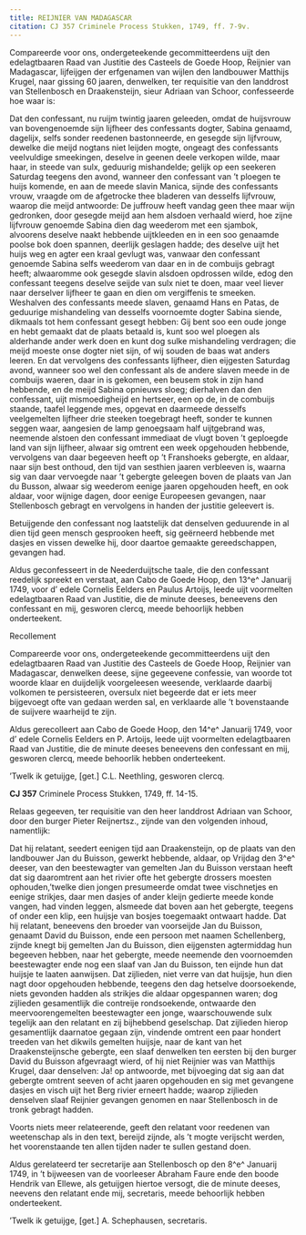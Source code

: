 ```yaml
---
title: REIJNIER VAN MADAGASCAR
citation: CJ 357 Criminele Process Stukken, 1749, ff. 7-9v.
---
```


Compareerde voor ons, ondergeteekende gecommitteerdens uijt den edelagtbaaren Raad van Justitie des Casteels de Goede Hoop, Reijnier van Madagascar, lijfeijgen der erfgenamen van wijlen den landbouwer Matthijs Krugel, naar gissing 60 jaaren, denwelken, ter requisitie van den landdrost van Stellenbosch en Draakensteijn, sieur Adriaan van Schoor, confesseerde hoe waar is:

Dat den confessant, nu ruijm twintig jaaren geleeden, omdat de huijsvrouw van bovengenoemde sijn lijfheer des confessants dogter, Sabina genaamd, dagelijx, selfs sonder reedenen bastonneerde, en gesegde sijn lijfvrouw, dewelke die meijd nogtans niet leijden mogte, ongeagt des confessants veelvuldige smeekingen, deselve in geenen deele verkopen wilde, maar haar, in steede van sulx, geduurig mishandelde; gelijk op een seekeren Saturdag teegens den avond, wanneer den confessant van ’t ploegen te huijs komende, en aan de meede slavin Manica, sijnde des confessants vrouw, vraagde om de afgetrocke thee bladeren van desselfs lijfvrouw, waarop die meijd antwoorde: De juffrouw heeft vandag geen thee maar wijn gedronken, door gesegde meijd aan hem alsdoen verhaald wierd, hoe zijne lijfvrouw genoemde Sabina dien dag weederom met een sjambok, alvoorens deselve naakt hebbende uijtkleeden en in een soo genaamde poolse bok doen spannen, deerlijk geslagen hadde; des deselve uijt het huijs weg en agter een kraal gevlugt was, vanwaar den confessant genoemde Sabina selfs weederom van daar en in de combuijs gebragt heeft; alwaaromme ook gesegde slavin alsdoen opdrossen wilde, edog den confessant teegens deselve seijde van sulx niet te doen, maar veel liever naar derselver lijfheer te gaan en dien om vergiffenis te smeeken. Weshalven des confessants meede slaven, genaamd Hans en Patas, de geduurige mishandeling van desselfs voornoemte dogter Sabina siende, dikmaals tot hem confessant gesegt hebben: Gij bent soo een oude jonge en hebt gemaakt dat de plaats betaald is, kunt soo wel ploegen als alderhande ander werk doen en kunt dog sulke mishandeling verdragen; die meijd moeste onse dogter niet sijn, of wij souden de baas wat anders leeren. En dat vervolgens des confessants lijfheer, dien eijgesten Saturdag avond, wanneer soo wel den confessant als de andere slaven meede in de combuijs waeren, daar in is gekomen, een beusem stok in zijn hand hebbende, en de meijd Sabina opnieuws sloeg; dierhalven dan den confessant, uijt mismoedigheijd en hertseer, een op de, in de combuijs staande, taafel leggende mes, opgevat en daarmeede desselfs veelgemelten lijfheer drie steeken toegebragt heeft, sonder te kunnen seggen waar, aangesien de lamp genoegsaam half uijtgebrand was, neemende alstoen den confessant immediaat de vlugt boven ’t geploegde land van sijn lijfheer, alwaar sig omtrent een week opgehouden hebbende, vervolgens van daar begeeven heeft op ’t Franshoeks gebergte, en aldaar, naar sijn best onthoud, den tijd van sesthien jaaren verbleeven is, waarna sig van daar vervoegde naar ’t gebergte geleegen boven de plaats van Jan du Busson, alwaar sig weederom eenige jaaren opgehouden heeft, en ook aldaar, voor wijnige dagen, door eenige Europeesen gevangen, naar Stellenbosch gebragt en vervolgens in handen der justitie geleevert is.

Betuijgende den confessant nog laatstelijk dat denselven geduurende in al dien tijd geen mensch gesprooken heeft, sig geërneerd hebbende met dasjes en vissen dewelke hij, door daartoe gemaakte gereedschappen, gevangen had.

Aldus geconfesseert in de Neederduijtsche taale, die den confessant reedelijk spreekt en verstaat, aan Cabo de Goede Hoop, den 13^e^ Januarij 1749, voor d’ edele Cornelis Eelders en Paulus Artoijs, leede uijt voormelten edelagtbaaren Raad van Justitie, die de minute deeses, beneevens den confessant en mij, gesworen clercq, meede behoorlijk hebben onderteekent.

Recollement

Compareerde voor ons, ondergeteekende gecommitteerdens uijt den edelagtbaaren Raad van Justitie des Casteels de Goede Hoop, Reijnier van Madagascar, denwelken deese, sijne gegeevene confessie, van woorde tot woorde klaar en duijdelijk voorgeleesen weesende, verklaarde daarbij volkomen te persisteeren, oversulx niet begeerde dat er iets meer bijgevoegt ofte van gedaan werden sal, en verklaarde alle ’t bovenstaande de suijvere waarheijd te zijn.

Aldus gerecolleert aan Cabo de Goede Hoop, den 14^e^ Januarij 1749, voor d’ edele Cornelis Eelders en P. Artoijs, leede uijt voormelten edelagtbaaren Raad van Justitie, die de minute deeses beneevens den confessant en mij, gesworen clercq, meede behoorlik hebben onderteekent.

’Twelk ik getuijge, \[get.\] C.L. Neethling, gesworen clercq.

**CJ 357** Criminele Process Stukken, 1749, ff. 14-15.

Relaas gegeeven, ter requisitie van den heer landdrost Adriaan van Schoor, door den burger Pieter Reijnertsz., zijnde van den volgenden inhoud, namentlijk:

Dat hij relatant, seedert eenigen tijd aan Draakensteijn, op de plaats van den landbouwer Jan du Buisson, gewerkt hebbende, aldaar, op Vrijdag den 3^e^ deeser, van den beestewagter van gemelten Jan du Buisson verstaan heeft dat sig daaromtrent aan het rivier ofte het gebergte drossers moesten ophouden,’twelke dien jongen presumeerde omdat twee vischnetjes en eenige strikjes, daar men dasjes of ander kleijn gedierte meede konde vangen, had vinden leggen, alsmeede dat boven aan het gebergte, teegens of onder een klip, een huijsje van bosjes toegemaakt ontwaart hadde. Dat hij relatant, beneevens den broeder van voorseijde Jan du Buisson, genaamt David du Buisson, ende een persoon met naamen Schellenberg, zijnde knegt bij gemelten Jan du Buisson, dien eijgensten agtermiddag hun begeeven hebben, naar het gebergte, meede neemende den voornoemden beestewagter ende nog een slaaf van Jan du Buisson, ten eijnde hun dat huijsje te laaten aanwijsen. Dat zijlieden, niet verre van dat huijsje, hun dien nagt door opgehouden hebbende, teegens den dag hetselve doorsoekende, niets gevonden hadden als strikjes die aldaar opgespannen waren; dog zijlieden gesamentlijk die contreije rondsoekende, ontwaarde den meervoorengemelten beestewagter een jonge, waarschouwende sulx tegelijk aan den relatant en zij bijhebbend geselschap. Dat zijlieden hierop gesamentlijk daarnatoe gegaan zijn, vindende omtrent een paar hondert treeden van het dikwils gemelten huijsje, naar de kant van het Draakensteijnsche gebergte, een slaaf denwelken ten eersten bij den burger David du Buisson afgevraagt wierd, of hij niet Reijnier was van Matthijs Krugel, daar denselven: Ja! op antwoorde, met bijvoeging dat sig aan dat gebergte omtrent seeven of acht jaaren opgehouden en sig met gevangene dasjes en visch uijt het Berg rivier erneert hadde; waarop zijlieden denselven slaaf Reijnier gevangen genomen en naar Stellenbosch in de tronk gebragt hadden.

Voorts niets meer relateerende, geeft den relatant voor reedenen van weetenschap als in den text, bereijd zijnde, als ’t mogte verijscht werden, het voorenstaande ten allen tijden nader te sullen gestand doen.

Aldus gerelateerd ter secretarije aan Stellenbosch op den 8^e^ Januarij 1749, in ’t bijweesen van de voorleeser Abraham Faure ende den boode Hendrik van Ellewe, als getuijgen hiertoe versogt, die de minute deeses, neevens den relatant ende mij, secretaris, meede behoorlijk hebben onderteekent.

’Twelk ik getuijge, \[get.\] A. Schephausen, secretaris.